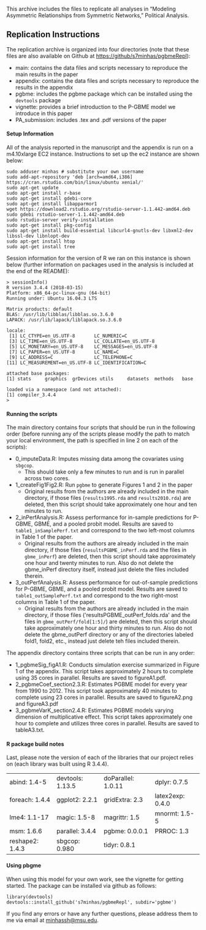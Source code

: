 This archive includes the files to replicate all analyses in “Modeling Asymmetric Relationships from Symmetric Networks,” Political Analysis.

## Replication Instructions

The replication archive is organized into four directories (note that these files are also available on Github at [https://github/s7minhas/pgbmeRepl](https://github.com/s7minhas/pgbmeRepl)):

- main: contains the data files and scripts necessary to reproduce the main results in the paper
- appendix: contains the data files and scripts necessary to reproduce the results in the appendix
- pgbme: includes the pgbme package which can be installed using the `devtools` package 
- vignette: provides a brief introduction to the P-GBME model we introduce in this paper
- PA_submission: includes .tex and .pdf versions of the paper

#### Setup Information

All of the analysis reported in the manuscript and the appendix is run on a m4.10xlarge EC2 instance. Instructions to set up the ec2 instance are shown below: 

```
sudo adduser minhas # substitute your own username
sudo add-apt-repository 'deb [arch=amd64,i386] https://cran.rstudio.com/bin/linux/ubuntu xenial/'
sudo apt-get update
sudo apt-get install r-base
sudo apt-get install gdebi-core
sudo apt-get install libapparmor1
wget https://download2.rstudio.org/rstudio-server-1.1.442-amd64.deb
sudo gdebi rstudio-server-1.1.442-amd64.deb
sudo rstudio-server verify-installation
sudo apt-get install pkg-config
sudo apt-get install build-essential libcurl4-gnutls-dev libxml2-dev libssl-dev libnlopt-dev
sudo apt-get install htop
sudo apt-get install tree
```

Session information for the version of R we ran on this instance is shown below (further information on packages used in the analysis is included at the end of the README): 

```
> sessionInfo()
R version 3.4.4 (2018-03-15)
Platform: x86_64-pc-linux-gnu (64-bit)
Running under: Ubuntu 16.04.3 LTS

Matrix products: default
BLAS: /usr/lib/libblas/libblas.so.3.6.0
LAPACK: /usr/lib/lapack/liblapack.so.3.6.0

locale:
 [1] LC_CTYPE=en_US.UTF-8       LC_NUMERIC=C
 [3] LC_TIME=en_US.UTF-8        LC_COLLATE=en_US.UTF-8
 [5] LC_MONETARY=en_US.UTF-8    LC_MESSAGES=en_US.UTF-8
 [7] LC_PAPER=en_US.UTF-8       LC_NAME=C
 [9] LC_ADDRESS=C               LC_TELEPHONE=C
[11] LC_MEASUREMENT=en_US.UTF-8 LC_IDENTIFICATION=C

attached base packages:
[1] stats     graphics  grDevices utils     datasets  methods   base

loaded via a namespace (and not attached):
[1] compiler_3.4.4
>
```

#### Running the scripts

The main directory contains four scripts that should be run in the following order (before running any of the scripts please modify the path to match your local environment, the path is specified in line 2 on each of the scripts): 

- 0_imputeData.R: Imputes missing data among the covariates using `sbgcop`.
    + This should take only a few minutes to run and is run in parallel across two cores.
- 1_createFig1Fig2.R: Run `pgbme` to generate Figures 1 and 2 in the paper
    + Original results from the authors are already included in the main directory, if those files (`results1995.rda` and `results2010.rda`) are deleted, then this script should take approximately one hour and ten minutes to run. 
- 2_inPerfAnalysis.R: Assess performance for in-sample predictions for P-GBME, GBME, and a pooled probit model. Results are saved to `table1_inSamplePerf.txt` and correspond to the two left-most columns in Table 1 of the paper.
    + Original results from the authors are already included in the main directory, if those files (`resultsPGBME_inPerf.rda` and the files in `gbme_inPerf`) are deleted, then this script should take approximately one hour and twenty minutes to run. Also do not delete the gbme_inPerf directory itself, instead just delete the files included therein.
- 3_outPerfAnalysis.R: Assess performance for out-of-sample predictions for P-GBME, GBME, and a pooled probit model. Results are saved to `table1_outSamplePerf.txt` and correspond to the two right-most columns in Table 1 of the paper.
    + Original results from the authors are already included in the main directory, if those files ('resultsPGBME_outPerf_folds.rda' and the files in `gbme_outPerf/fold[1:5]/`) are deleted, then this script should take approximately one hour and thirty minutes to run. Also do not delete the gbme_outPerf directory or any of the directories labeled fold1, fold2, etc., instead just delete teh files included therein.

The appendix directory contains three scripts that can be run in any order:

- 1_pgbmeSig_figA1.R: Conducts simulation exercise summarized in Figure 1 of the appendix. This script takes approximately 2 hours to complete using 35 cores in parallel. Results are saved to figureA1.pdf.
- 2_pgbmeCoef_section2.3.R: Estimates PGBME model for every year from 1990 to 2012. This script took approximately 40 minutes to complete using 23 cores in parallel. Results are saved to figureA2.png and figureA3.pdf
- 3_pgbmeVarK_section2.4.R: Estimates PGBME models varying dimension of multiplicative effect. This script takes approximately one hour to complete and utilizes three cores in parallel. Results are saved to tableA3.txt.

#### R package build notes

Last, please note the version of each of the libraries that our project relies on (each library was built using R 3.4.4). 

|                |                 |                   |                 |
|:---------------|:----------------|:------------------|:----------------|
|abind: 1.4-5    |devtools: 1.13.5 |doParallel: 1.0.11 |dplyr: 0.7.5     |
|foreach: 1.4.4  |ggplot2: 2.2.1   |gridExtra: 2.3     |latex2exp: 0.4.0 |
|lme4: 1.1-17    |magic: 1.5-8     |magrittr: 1.5      |mnormt: 1.5-5    |
|msm: 1.6.6      |parallel: 3.4.4  |pgbme: 0.0.0.1     |PRROC: 1.3       |
|reshape2: 1.4.3 |sbgcop: 0.980    |tidyr: 0.8.1       |                 |

#### Using pbgme

When using this model for your own work, see the vignette for getting started. The package can be installed via github as follows: 

```
library(devtools)
devtools::install_github('s7minhas/pgbmeRepl', subdir='pgbme')
```

If you find any errors or have any further questions, please address them to me via email at minhassh@msu.edu.